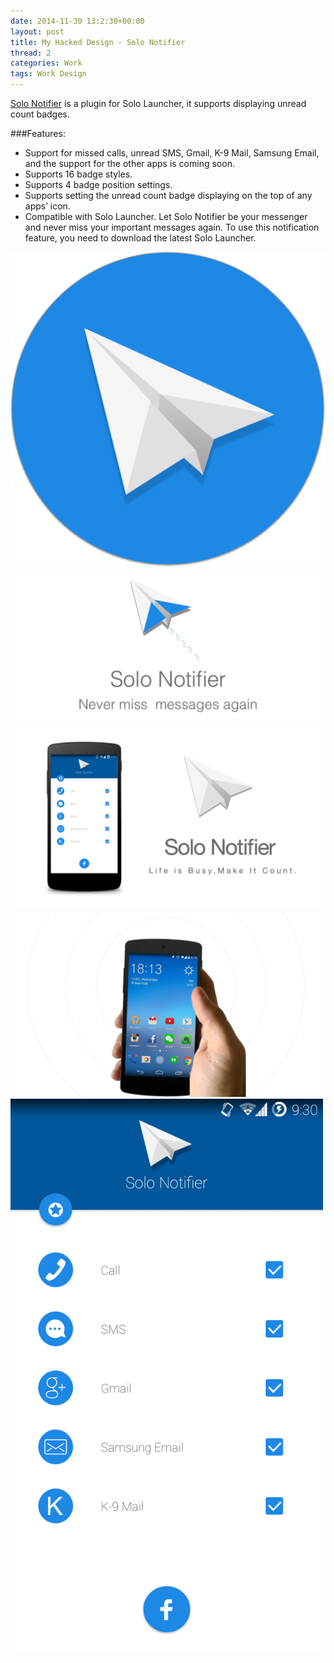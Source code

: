 ```yaml
---
date: 2014-11-30 13:2:30+00:00
layout: post
title: My Hacked Design - Solo Notifier
thread: 2
categories: Work
tags: Work Design
---
```


[Solo Notifier](https://play.google.com/store/apps/details?id=home.solo.plugin.notifier) is a plugin for Solo Launcher, it supports displaying unread count badges.

###Features:
- Support for missed calls, unread SMS, Gmail, K-9 Mail, Samsung Email, and the support for the other apps is coming soon.
- Supports 16 badge styles.
- Supports 4 badge position settings.
- Supports setting the unread count badge displaying on the top of any apps’ icon.
- Compatible with Solo Launcher.
Let Solo Notifier be your messenger and never miss your important messages again. To use this notification feature, you need to download the latest Solo Launcher.


<img src="/images/notifier/logo.png"  width="512" />


<img src="/images/notifier/promotion1.png"  width="800" />

<img src="/images/notifier/promotion2.png"  width="800" />

<img src="/images/notifier/promotion3.png"  width="800" />

<img src="/images/notifier/preview.png"  width="500" />
